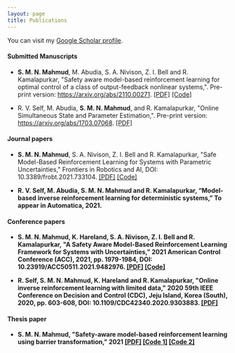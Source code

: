 ```yaml
---
layout: page
title: Publications
---
```


You can visit my <a href="https://scholar.google.com/citations?user=aFbcmH0AAAAJ&hl=en" target="_blank">Google Scholar profile</a>.
<br />

#### Submitted Manuscripts

- <b>S. M. N. Mahmud</b>, M. Abudia, S. A. Nivison, Z. I. Bell and R. Kamalapurkar, "Safety aware model-based reinforcement learning for optimal control of a
  class of output-feedback nonlinear systems,". Pre-print version: https://arxiv.org/abs/2110.00271. [[PDF]](https://arxiv.org/abs/2110.00271) [[Code]](https://github.com/nahid04/SMBL-for-optimal-control-of-a-class-of-output-feedback-nonlinear-systems)

- R. V. Self, M. Abudia, <b>S. M. N. Mahmud</b>, and R. Kamalapurkar, "Online Simultaneous State and Parameter Estimation,". Pre-print version: https://arxiv.org/abs/1703.07068.
[[PDF]](https://arxiv.org/abs/1703.07068) 

#### Journal papers

- <b> S. M. N. Mahmud</b>, S. A. Nivison, Z. I. Bell and R. Kamalapurkar, "Safe Model-Based Reinforcement Learning for Systems with Parametric Uncertainties," Frontiers in Robotics and AI, DOI: 10.3389/frobt.2021.733104. 
[[PDF]](https://www.frontiersin.org/articles/10.3389/frobt.2021.733104/abstract) [[Code]](https://github.com/nahid04/Safe-Model-Based-Reinforcement-Learning-for-Systems-with-Parametric-Uncertainties)

- <b> R. V. Self, M. Abudia, S. M. N. Mahmud and R. Kamalapurkar, “Model-based inverse reinforcement learning for deterministic systems,” To appear in Automatica, 2021.


#### Conference papers

- <b>S. M. N. Mahmud</b>, K. Hareland, S. A. Nivison, Z. I. Bell and R. Kamalapurkar, "A Safety Aware Model-Based Reinforcement Learning Framework for Systems with Uncertainties," 2021 American Control Conference (ACC), 2021, pp. 1979-1984, DOI: 10.23919/ACC50511.2021.9482976. 
[[PDF]](https://ieeexplore.ieee.org/abstract/document/9482976) [[Code]](https://github.com/nahid04/Safe-Model-Based-Reinforcement-Learning-for-Systems-with-Parametric-Uncertainties)

- R. Self, <b>S. M. N. Mahmud</b>, K. Hareland and R. Kamalapurkar, "Online inverse reinforcement learning with limited data," 2020 59th IEEE Conference on Decision and Control (CDC), Jeju Island, Korea (South), 2020, pp. 603-608, DOI: 10.1109/CDC42340.2020.9303883.
[[PDF]](https://ieeexplore.ieee.org/document/9303883)

#### Thesis paper

- <b>S. M. N. Mahmud</b>, "Safety-aware model-based reinforcement learning using barrier transformation," 2021 [[PDF]](https://scc-lab.github.io/Preprints/SCC.Mahmud2021.pdf)
[[Code 1]](https://github.com/nahid04/Safe-Model-Based-Reinforcement-Learning-for-Systems-with-Parametric-Uncertainties) [[Code 2]](https://github.com/nahid04/SMBL-for-optimal-control-of-a-class-of-output-feedback-nonlinear-systems)






